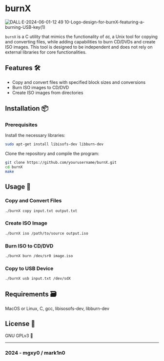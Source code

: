# burnX  

![DALL·E-2024-06-01-12 49 10-Logo-design-for-burnX-featuring-a-burning-USB-key(1)](https://github.com/mgxy0/burnX/assets/127632468/3187aedd-d53f-4673-a936-1d9742a0beff)

`burnX` is a C utility that mimics the functionality of `dd`, a Unix tool for copying and converting files, while adding capabilities to burn CD/DVDs and create ISO images. This tool is designed to be independent and does not rely on external libraries for core functionalities.

## Features 🛠️

- Copy and convert files with specified block sizes and conversions
- Burn ISO images to CD/DVD
- Create ISO images from directories

## Installation 📦

### Prerequisites

Install the necessary libraries:

```sh
sudo apt-get install libisofs-dev libburn-dev
```

Clone the repository and compile the program:

```sh
git clone https://github.com/yourusername/burnX.git
cd burnX
make
```

## Usage 🚀

### Copy and Convert Files

```sh
./burnX copy input.txt output.txt
```

### Create ISO Image

```sh
./burnX iso /path/to/source output.iso
```

### Burn ISO to CD/DVD

```sh
./burnX burn /dev/sr0 image.iso
```
### Copy to USB Device

```sh
./burnX usb input.txt /dev/sdX
```

## Requirements 🗃️

MacOS or Linux, C, gcc, libisosofs-dev, libburn-dev

## License 📄

GNU GPLv3 🐃

-----------------------------------------------------------------------------------------------------------------------------------------------------------------------------------------------------------------------------------------------------------------------------------------------------------------------------------------

### 2024 - mgxy0 / mark1n0
